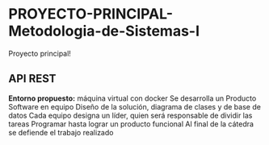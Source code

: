 # PROYECTO-PRINCIPAL-Metodologia-de-Sistemas-I

Proyecto principal!

## API REST
**Entorno propuesto:** máquina virtual con docker
Se desarrolla un Producto Software en equipo
Diseño de la solución, diagrama de clases y de base de datos
Cada equipo designa un líder, quien será responsable de dividir las tareas
Programar hasta lograr un producto funcional
Al final de la cátedra se defiende el trabajo realizado

